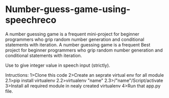 # Number-guess-game-using-speechreco
A number guessing game is a frequent mini-project for beginner programmers who grip random number generation and conditional statements with iteration. A number guessing game is a frequent Best project for beginner programmers who grip random number generation and conditional statements with iteration. 

Use to give integer value in speech input (strictly).

Intructions:
1>Clone this code
2>Create an seprate virtual env for all module
  2.1>pip install virtualenv
  2.2>virtualenv "name"
  2.3>/"name"/Script/activate
3>Install all required module in nealy created virtualenv
4>Run that app.py file.

